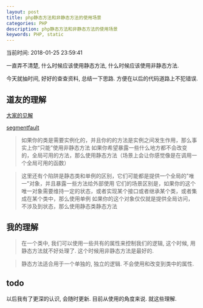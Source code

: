 ```yaml
---
layout: post
title: php静态方法和非静态方法的使用场景
categories: PHP
description: php静态方法和非静态方法的使用场景
keywords: PHP, static
---
```


当前时间: 2018-01-25 23:59:41

一直弄不清楚, 什么时候应该使用静态方法, 什么时候应该使用非静态方法.

今天就抽时间, 好好的查查资料, 总结一下思路. 方便在以后的代码道路上不犯错误.

## 道友的理解

[大家的见解](http://www.cnblogs.com/subsir/articles/2574761.html)

[segmentfault](https://segmentfault.com/q/1010000003489029)

>如果你的类是需要实例化的，并且你的的方法是实例之间发生作用，那么事实上你“只能”使用非静态方法
 如果你希望暴露一些什么地方都不会改变的，全局可用的方法，那么使用静态方法（场景上会让你感觉像是在调用一个全局可用的函数）

>这里还有个陷阱是静态类和单例的区别，它们可能都是提供一个全局的"唯一"对象，并且暴露一些方法给外部使用
 它们的场景区别是，如果你的这个唯一对象需要维持一定的状态，或者实现某个接口或者继承某个类，或者集成在某个类中，那么使用单例
 如果你的这个对象仅仅就是提供全局访问，不涉及到状态，那么使用静态类静态方法

## 我的理解

> 在一个类中, 我们可以使用一些共有的属性来控制我们的逻辑, 这个时候, 用静态方法就不好处理了.
这个时候用非静态方法是最好的.

> 静态方法适合用于一个单独的, 独立的逻辑. 不会使用和改变到类中的属性.

## todo

以后我有了更深的认识, 会随时更新. 目前从使用的角度来说. 就这些理解.